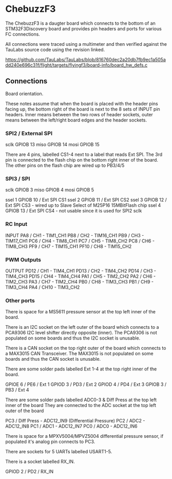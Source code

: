 # ChebuzzF3

The ChebuzzF3 is a daugter board which connects to the bottom of an STM32F3Discovery board and provides pin headers and ports for various FC connections.

All connections were traced using a multimeter and then verified against the TauLabs source code using the revision linked.

https://github.com/TauLabs/TauLabs/blob/816760dec2a20db7fb9ec1a505add240e696c31f/flight/targets/flyingf3/board-info/board_hw_defs.c

## Connections

Board orientation.

These notes assume that when the board is placed with the header pins facing up, the bottom right of the board is next to the 8 sets of INPUT pin headers.
Inner means between the two rows of header sockets, outer means between the left/right board edges and the header sockets.

### SPI2 / External SPI

sclk GPIOB 13
miso GPIOB 14
mosi GPIOB 15

There are 4 pins, labelled CS1-4 next to a label that reads Ext SPI. The 3rd pin is connected to the flash chip on
the bottom right inner of the board. The other pins on the flash chip are wired up to PB3/4/5

### SPI3 / SPI

sclk GPIOB 3
miso GPIOB 4
mosi GPIOB 5

ssel 1 GPIOB 10 / Ext SPI CS1
ssel 2 GPIOB 11 / Ext SPI CS2
ssel 3 GPIOB 12 / Ext SPI CS3 - wired up to Slave Select of M25P16 15MBitFlash chip
ssel 4 GPIOB 13 / Ext SPI CS4 - not usable since it is used for SPI2 sclk

### RC Input

INPUT
PA8 / CH1 - TIM1_CH1
PB8 / CH2 - TIM16_CH1
PB9 / CH3 - TIM17_CH1
PC6 / CH4 - TIM8_CH1
PC7 / CH5 - TIM8_CH2
PC8 / CH6 - TIM8_CH3
PF9 / CH7 - TIM15_CH1
PF10 / CH8 - TIM15_CH2

### PWM Outputs

OUTPUT
PD12 / CH1 - TIM4_CH1
PD13 / CH2 - TIM4_CH2
PD14 / CH3 - TIM4_CH3
PD15 / CH4 - TIM4_CH4
PA1 / CH5 - TIM2_CH2
PA2 / CH6 - TIM2_CH3
PA3 / CH7 - TIM2_CH4
PB0 / CH8 - TIM3_CH3
PB1 / CH9 - TIM3_CH4
PA4 / CH10 - TIM3_CH2

### Other ports

There is space for a MS5611 pressure sensor at the top left inner of the board.

There is an I2C socket on the left outer of the board which connects to a PCA9306 I2C level shifter directly opposite (inner).
The PCA9306 is not populated on some boards and thus the I2C socket is unusable.

There is a CAN socket on the top right outer of the board which connects to a MAX3015 CAN Transceiver.
The MAX3015 is not populated on some boards and thus the CAN socket is unusable.

There are some solder pads labelled Ext 1-4 at the top right inner of the board.

GPIOE 6 / PE6 / Ext 1
GPIOD 3 / PD3 / Ext 2
GPIOD 4 / PD4 / Ext 3
GPIOB 3 / PB3 / Ext 4

There are some solder pads labelled ADC0-3 & Diff Press at the top left inner of the board
They are connected to the ADC socket at the top left outer of the board

PC3 / Diff Press - ADC12_IN9 (Differential Pressure)
PC2 / ADC2 - ADC12_IN8
PC1 / ADC1 - ADC12_IN7
PC0 / ADC0 - ADC12_IN6

There is space for a MPXV5004/MPVZ5004 differential pressure sensor, if populated it's analog pin connects to PC3.

There are sockets for 5 UARTs labelled USART1-5.

There is a socket labelled RX_IN.

GPIOD 2 / PD2 / RX_IN
